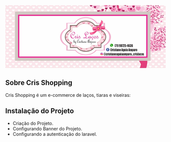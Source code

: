 <img src="/public/images/Banner.jpg" alt="Banner do Projeto" width="1000" height="200" >



## Sobre Cris Shopping

Cris Shopping é um e-commerce de laços, tiaras e viseiras:

## Instalação do Projeto

- Criação do Projeto.
- Configurando Banner do Projeto.
- Configurando a autenticação do laravel.
